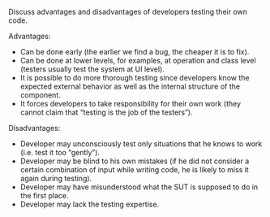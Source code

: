 <panel header=":lock::key: Discuss advantages and disadvantages of developers testing their own code.">
<question has-input="true">

Discuss advantages and disadvantages of developers testing their own code.

<div slot="answer">

Advantages:

* Can be done early (the earlier we find a bug, the cheaper it is to fix).
* Can be done at lower levels, for examples, at operation and class level (testers usually test the system at UI level).
* It is possible to do more thorough testing since developers know the expected external behavior as well as the internal structure of the component.
* It forces developers to take responsibility for their own work (they cannot claim that “testing is the job of the testers”).

Disadvantages:

* Developer may unconsciously test only situations that he knows to work (i.e. test it too “gently”).
* Developer may be blind to his own mistakes (if he did not consider a certain combination of input while writing code, he is likely to miss it again during testing).
* Developer may have misunderstood what the SUT is supposed to do in the first place.
* Developer may lack the testing expertise.

</div>
</question>
</panel>
